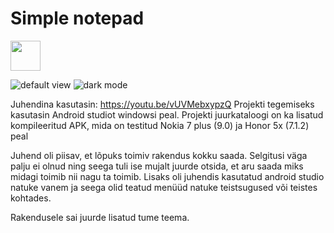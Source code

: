 # Simple notepad

<img src="https://i.imgur.com/EYlIUdc.png" width="48">

![default view](https://i.imgur.com/EYlIUdc.png)
![dark mode](https://i.imgur.com/J2qWEVn.png)

Juhendina kasutasin: https://youtu.be/vUVMebxypzQ
Projekti tegemiseks kasutasin Android studiot windowsi peal. Projekti juurkataloogi on ka lisatud kompileeritud APK, mida on testitud
Nokia 7 plus (9.0) ja Honor 5x (7.1.2) peal

Juhend oli piisav, et lõpuks toimiv rakendus kokku saada. Selgitusi väga palju ei olnud ning seega tuli ise mujalt juurde otsida, 
et aru saada miks midagi toimib nii nagu ta toimib. 
Lisaks oli juhendis kasutatud android studio natuke vanem ja seega olid teatud menüüd natuke teistsugused või teistes kohtades.

Rakendusele sai juurde lisatud tume teema.
